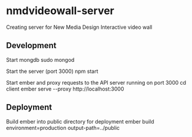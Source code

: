 # nmdvideowall-server
Creating server for New Media Design Interactive video wall

## Development
Start mongdb
    sudo mongod

Start the server (port 3000)
    npm start

Start ember and proxy requests to the API server running on port 3000
    cd client
    ember serve --proxy http://localhost:3000

## Deployment
Build ember into public directory for deployment
    ember build environment=production output-path=../public